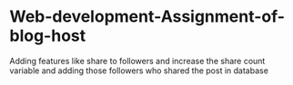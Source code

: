 # Web-development-Assignment-of-blog-host
Adding features like share to followers and increase the share count variable and adding those followers who shared the post in database
